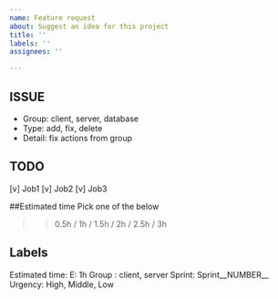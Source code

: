 ```yaml
---
name: Feature request
about: Suggest an idea for this project
title: ''
labels: ''
assignees: ''

---
```


## ISSUE
* Group: client, server, database
* Type: add, fix, delete
* Detail: fix actions from group

## TODO
[v] Job1
[v] Job2
[v] Job3

##Estimated time
Pick one of the below

>> 0.5h / 1h / 1.5h / 2h / 2.5h / 3h

## Labels
Estimated time: E: 1h
Group : client, server
Sprint: Sprint__NUMBER__
Urgency: High, Middle, Low
